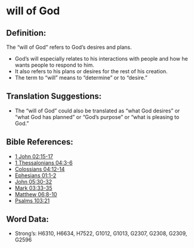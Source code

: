 # will of God

## Definition:

The “will of God” refers to God’s desires and plans.
 
* God’s will especially  relates to his interactions with people and how he wants people to respond to him.
* It also refers to his plans or desires for the rest of his creation.
* The term to “will” means to “determine” or to “desire.”

## Translation Suggestions:

* The “will of God” could also be translated as “what God desires” or “what God has planned” or “God’s purpose” or “what is pleasing to God.”

## Bible References:

* [1 John 02:15-17](rc://en/tn/help/1jn/02/15)
* [1 Thessalonians 04:3-6](rc://en/tn/help/1th/04/03)
* [Colossians 04:12-14](rc://en/tn/help/col/04/12)
* [Ephesians 01:1-2](rc://en/tn/help/eph/01/01)
* [John 05:30-32](rc://en/tn/help/jhn/05/30)
* [Mark 03:33-35](rc://en/tn/help/mrk/03/33)
* [Matthew 06:8-10](rc://en/tn/help/mat/06/08)
* [Psalms 103:21](rc://en/tn/help/psa/103/21)

## Word Data:

* Strong’s: H6310, H6634, H7522, G1012, G1013, G2307, G2308, G2309, G2596
